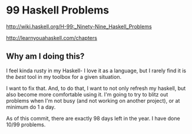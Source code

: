 # 99 Haskell Problems

http://wiki.haskell.org/H-99:_Ninety-Nine_Haskell_Problems

http://learnyouahaskell.com/chapters

## Why am I doing this?

I feel kinda rusty in my Haskell- I love it as a language, but I rarely find it is the *best* tool in my toolbox for a given situation.

I want to fix that. And, to do that, I want to not only refresh my haskell, but also become more comfortable using it. I'm going to try to blitz out problems when I'm not busy (and not working on another project), or at minimum do 1 a day.

As of this commit, there are exactly 98 days left in the year. I have done 10/99 problems.